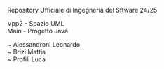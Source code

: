 Repository Ufficiale di Ingegneria del Sftware 24/25  

Vpp2 - Spazio UML  
Main - Progetto Java    

~ Alessandroni Leonardo    
~ Brizi Mattia  
~ Profili Luca  